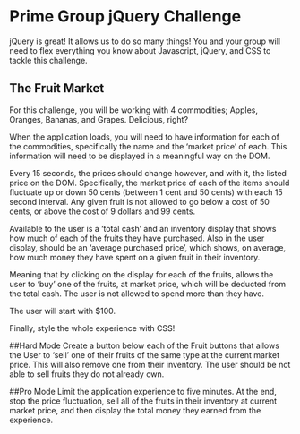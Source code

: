 # Prime Group jQuery Challenge
jQuery is great! It allows us to do so many things! You and your group will need to flex everything you know about
Javascript, jQuery, and CSS to tackle this challenge.

## The Fruit Market
For this challenge, you will be working with 4 commodities;
Apples, Oranges, Bananas, and Grapes. Delicious, right?

When the application loads, you will need to have information for each of the commodities, specifically the name
and the ‘market price’ of each. This information will need to be displayed in a meaningful way on the DOM.

Every 15 seconds, the prices should change however, and with it, the listed price on the DOM. Specifically,
the market price of each of the items should fluctuate up or down 50 cents (between 1 cent and 50 cents) with each 15 second interval.
Any given fruit is not allowed to go below a cost of 50 cents, or above the cost of 9 dollars and 99 cents.

Available to the user is a ‘total cash’ and an inventory display that shows how much of each of the fruits they
have purchased. Also in the user display, should be an ‘average purchased price’, which shows, on average, how
much money they have spent on a given fruit in their inventory.

Meaning that by clicking on the display for each of the fruits, allows the user to ‘buy’ one of the fruits, at
market price, which will be deducted from the total cash. The user is not allowed to spend more than they have.

The user will start with $100.

Finally, style the whole experience with CSS!

##Hard Mode
Create a button below each of the Fruit buttons that allows the User to ‘sell’ one of their fruits of the same
type at the current market price. This will also remove one from their inventory. The user should be not able to
sell fruits they do not already own.

##Pro Mode
Limit the application experience to five minutes. At the end, stop the price fluctuation, sell all of the fruits
in their inventory at current market price, and then display the total money they earned from the experience.
